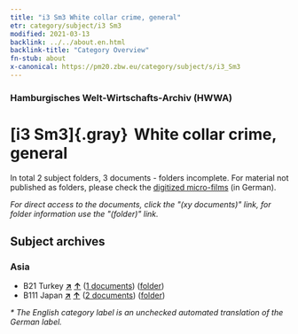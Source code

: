 ```yaml
---
title: "i3 Sm3 White collar crime, general"
etr: category/subject/i3 Sm3
modified: 2021-03-13
backlink: ../../about.en.html
backlink-title: "Category Overview"
fn-stub: about
x-canonical: https://pm20.zbw.eu/category/subject/s/i3_Sm3
---
```


### Hamburgisches Welt-Wirtschafts-Archiv (HWWA)
# [i3 Sm3]{.gray}&#8201; White collar crime, general&#160; 





In total 2 subject folders, 3 documents - folders incomplete.
For material not published as folders, please check the [digitized micro-films](/film/h1_sh.de.html) (in German).

_For direct access to the documents, click the "(xy documents)" link, for folder information use the "(folder)" link._

## Subject archives



### Asia

- B21 Turkey [**&nearr;**](../../../geo/i/141111/about.en.html "Turkey (all folders)") [**&uarr;**](../../../geo/about.en.html#B21 "Country category system") (<a href="https://pm20.zbw.eu/dfgview/sh/141111,144708" title="about: Turkey : White collar crime, general" target="_blank">1 documents</a>) ([folder](../../../../folder/sh/1411xx/141111/1447xx/144708/about.en.html))
- B111 Japan [**&nearr;**](../../../geo/i/141272/about.en.html "Japan (all folders)") [**&uarr;**](../../../geo/about.en.html#B111 "Country category system") (<a href="https://pm20.zbw.eu/dfgview/sh/141272,144708" title="about: Japan : White collar crime, general" target="_blank">2 documents</a>) ([folder](../../../../folder/sh/1412xx/141272/1447xx/144708/about.en.html))


_* The English category label is an unchecked automated translation of the German label._

